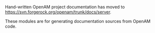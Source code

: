 Hand-written OpenAM project documentation has moved to
<https://svn.forgerock.org/openam/trunk/docs/server>.

These modules are for generating documentation sources from OpenAM code.
